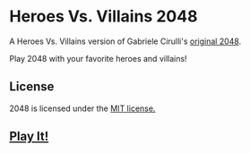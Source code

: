 # Heroes Vs. Villains 2048
A Heroes Vs. Villains version of Gabriele Cirulli's [original 2048](http://gabrielecirulli.github.io/2048/). 

Play 2048 with your favorite heroes and villains!

## License
2048 is licensed under the [MIT license.](https://github.com/gabrielecirulli/2048/blob/master/LICENSE.txt)

## [Play It!](http://rusheel.github.io/2048)

